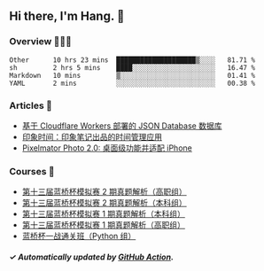 ## Hi there, I'm Hang. 👋

### Overview 👨🏻‍💻

<!--START_SECTION:waka-->
```text
Other      10 hrs 23 mins  ████████████████████▒░░░░   81.71 % 
sh         2 hrs 5 mins    ████░░░░░░░░░░░░░░░░░░░░░   16.47 % 
Markdown   10 mins         ▒░░░░░░░░░░░░░░░░░░░░░░░░   01.41 % 
YAML       2 mins          ░░░░░░░░░░░░░░░░░░░░░░░░░   00.38 % 
```
<!--END_SECTION:waka-->

### Articles 📝

<!-- BLOG:START -->
- [基于 Cloudflare Workers 部署的 JSON Database 数据库](https://huhuhang.com/post/coding/cloudflare-workers-jsonbase?from=github)
- [印象时间：印象笔记出品的时间管理应用](https://huhuhang.com/post/product-hunt/product-hunt-n251?from=github)
- [Pixelmator Photo 2.0: 桌面级功能并适配 iPhone](https://huhuhang.com/post/product-hunt/product-hunt-n250?from=github)<!-- BLOG:END -->

### Courses 🔗

<!-- SYL:START -->
- [第十三届蓝桥杯模拟赛 2 期真题解析（高职组）](https://www.lanqiao.cn/courses/7616/)
- [第十三届蓝桥杯模拟赛 2 期真题解析（本科组）](https://www.lanqiao.cn/courses/7615/)
- [第十三届蓝桥杯模拟赛 1 期真题解析（本科组）](https://www.lanqiao.cn/courses/5719/)
- [第十三届蓝桥杯模拟赛 1 期真题解析（高职组）](https://www.lanqiao.cn/courses/5718/)
- [蓝桥杯一战通关班（Python 组）](https://www.lanqiao.cn/courses/5494/)
<!-- SYL:END -->

##### ✓ Automatically updated by [GitHub Action](https://github.com/huhuhang/huhuhang/actions).
